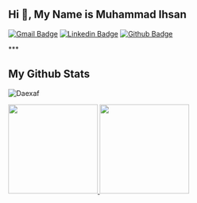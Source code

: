 ## Hi 👋, My Name is Muhammad Ihsan

[![Gmail Badge](https://img.shields.io/badge/-ihsan64.mi@gmail.com-c14438?style=flat&logo=Gmail&logoColor=white&link=mailto:ihsan64.mi@gmail.com)](mailto:ihsan64.mi@gmail.com) 
[![Linkedin Badge](https://img.shields.io/badge/ihsan-64-mi-0077B5?style=for-the-badge&logo=linkedin&logoColor=white&link=https://www.linkedin.com/in/muhammad-ihsan-64-mi/)](https://www.linkedin.com/in/muhammad-ihsan-64-mi/)
[![Github Badge](https://img.shields.io/badge/-Daexaf-grey?style=flat&logo=github&logoColor=white&link=https://github.com/Daexaf/)](https://www.github.com/Daexaf/)

<p align='left'> *** </p>

## My Github Stats
<p align=left> 
  <img src=https://komarev.com/ghpvc/?username=Daexaf alt=Daexaf /> </p>

<p align="left">
<a href="https://github.com/Daexaf">
  <img height="180em" src="https://github-readme-stats-eight-theta.vercel.app/api?username=RyanRamadhan11&show_icons=true&theme=algolia&include_all_commits=true&count_private=true"/>
  <img height="180em" src="https://github-readme-stats-eight-theta.vercel.app/api/top-langs/?username=RyanRamadhan11&layout=compact&langs_count=8&theme=algolia"/>
</a>
</p>
